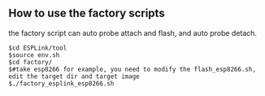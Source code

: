 ## How to use the factory scripts

the factory script can auto probe attach and flash, and auto probe detach.

```
$cd ESPLink/tool
$source env.sh
$cd factory/
$#take esp8266 for example, you need to modify the flash_esp8266.sh, edit the target dir and target image
$./factory_esplink_esp8266.sh
```

